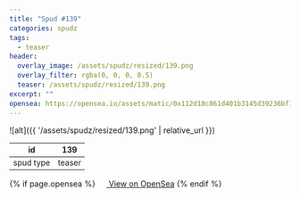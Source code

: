 ```yaml
---
title: "Spud #139"
categories: spudz
tags:
  - teaser
header:
  overlay_image: /assets/spudz/resized/139.png
  overlay_filter: rgba(0, 0, 0, 0.5)
  teaser: /assets/spudz/resized/139.png
excerpt: ""
opensea: https://opensea.io/assets/matic/0x112d18c861d401b3145d39236bf149f01e18beed/139
---
```

![alt]({{ '/assets/spudz/resized/139.png' | relative_url }})

| id | 139 |
|-|-|
| spud type | teaser |

{% if page.opensea %}
<a href="{{page.opensea}}" class="btn btn--info" onclick="window.open(this.href, '_blank'); return false;"><img src="/assets/images/opensea.svg" width="16px"><span>  View on OpenSea</span></a>
{% endif %}
